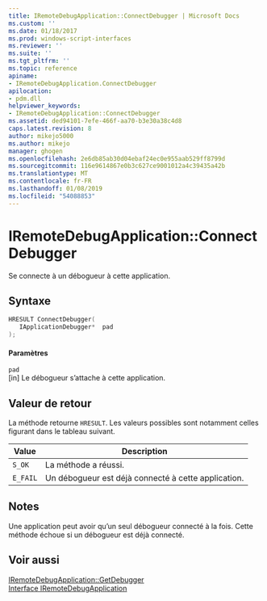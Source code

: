 ```yaml
---
title: IRemoteDebugApplication::ConnectDebugger | Microsoft Docs
ms.custom: ''
ms.date: 01/18/2017
ms.prod: windows-script-interfaces
ms.reviewer: ''
ms.suite: ''
ms.tgt_pltfrm: ''
ms.topic: reference
apiname:
- IRemoteDebugApplication.ConnectDebugger
apilocation:
- pdm.dll
helpviewer_keywords:
- IRemoteDebugApplication::ConnectDebugger
ms.assetid: ded94101-7efe-466f-aa70-b3e30a38c4d8
caps.latest.revision: 8
author: mikejo5000
ms.author: mikejo
manager: ghogen
ms.openlocfilehash: 2e6db85ab30d04ebaf24ec0e955aab529ff8799d
ms.sourcegitcommit: 116e9614867e0b3c627ce9001012a4c39435a42b
ms.translationtype: MT
ms.contentlocale: fr-FR
ms.lasthandoff: 01/08/2019
ms.locfileid: "54088853"
---
```

# <a name="iremotedebugapplicationconnectdebugger"></a>IRemoteDebugApplication::ConnectDebugger
Se connecte à un débogueur à cette application.  
  
## <a name="syntax"></a>Syntaxe  
  
```cpp
HRESULT ConnectDebugger(  
   IApplicationDebugger*  pad  
);  
```  
  
#### <a name="parameters"></a>Paramètres  
 `pad`  
 [in] Le débogueur s’attache à cette application.  
  
## <a name="return-value"></a>Valeur de retour  
 La méthode retourne `HRESULT`. Les valeurs possibles sont notamment celles figurant dans le tableau suivant.  
  
|Value|Description|  
|-----------|-----------------|  
|`S_OK`|La méthode a réussi.|  
|`E_FAIL`|Un débogueur est déjà connecté à cette application.|  
  
## <a name="remarks"></a>Notes  
 Une application peut avoir qu’un seul débogueur connecté à la fois. Cette méthode échoue si un débogueur est déjà connecté.  
  
## <a name="see-also"></a>Voir aussi  
 [IRemoteDebugApplication::GetDebugger](../../winscript/reference/iremotedebugapplication-getdebugger.md)   
 [Interface IRemoteDebugApplication](../../winscript/reference/iremotedebugapplication-interface.md)